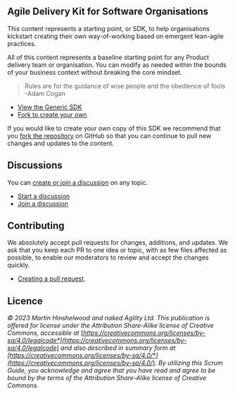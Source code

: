 ## Agile Delivery Kit for Software Organisations

This content represents a starting point, or SDK, to help organisations kickstart creating their own way-of-working based on emergent lean-agile practices.

All of this content represents a baseline starting point for any Product delivery team or organisation. You can modify as needed within the bounds of your business context without breaking the core mindset.

>   Rules are for the guidance of wise people and the obedience of fools -Adam Cogan

-   [View the Generic SDK](https://nkdagility.com/agile-delivery-kit/)
-   [Fork to create your own](https://github.com/nkdAgility/Agile-Delivery-Kit-for-Software-Organisations/fork)

If you would like to create your own copy of this SDK we recommend that you [fork the repository](https://docs.github.com/en/pull-requests/collaborating-with-pull-requests/working-with-forks/about-forks) on GitHub so that you can continue to pull new changes and updates to the content.

## Discussions

You can [create or join a discussion](https://github.com/nkdAgility/Agile-Delivery-Kit-for-Software-Organisations/discussions) on any topic.

-   [Start a discussion](https://github.com/nkdAgility/Agile-Delivery-Kit-for-Software-Organisations/discussions/new)
-   [Join a discussion](https://github.com/nkdAgility/Agile-Delivery-Kit-for-Software-Organisations/discussions)

## Contributing

We absolutely accept pull requests for changes, additions, and updates. We ask that you keep each PR to one idea or topic, with as few files affected as possible, to enable our moderators to review and accept the changes quickly.

-   [Creating a pull request](https://docs.github.com/en/pull-requests/collaborating-with-pull-requests/proposing-changes-to-your-work-with-pull-requests/creating-a-pull-request).

## Licence

*© 2023 Martin Hinshelwood and naked Agility Ltd. This publication is offered for license under the Attribution Share-Alike license of Creative Commons, accessible at* [*https://creativecommons.org/licenses/by-sa/4.0/legalcode*](https://creativecommons.org/licenses/by-sa/4.0/legalcode) *and also described in summary form at* [*https://creativecommons.org/licenses/by-sa/4.0/*](https://creativecommons.org/licenses/by-sa/4.0/)*. By utilizing this Scrum Guide, you acknowledge and agree that you have read and agree to be bound by the terms of the Attribution Share-Alike license of Creative Commons.*
